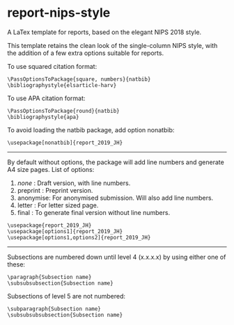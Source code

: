 # report-nips-style
A LaTex template for reports, based on the elegant NIPS 2018 style.

This template retains the clean look of the single-column NIPS style, with the addition of a few extra options suitable for reports.

To use squared citation format:
```TeX
\PassOptionsToPackage{square, numbers}{natbib}
\bibliographystyle{elsarticle-harv}
```

To use APA citation format:
```TeX
\PassOptionsToPackage{round}{natbib}
\bibliographystyle{apa}
```

To avoid loading the natbib package, add option nonatbib:
```TeX
\usepackage[nonatbib]{report_2019_JH}
```

---

By default without options, the package will add line numbers and generate A4 size pages.
List of options:
1. _none_ : Draft version, with line numbers.
2. preprint : Preprint version.
3. anonymise: For anonymised submission. Will also add line numbers.
4. letter : For letter sized page.
5. final : To generate final version without line numbers.

```TeX
\usepackage{report_2019_JH}
\usepackage[options1]{report_2019_JH}
\usepackage[options1,options2]{report_2019_JH}
```

---

Subsections are numbered down until level 4 (x.x.x.x) by using either one of these:
```TeX
\paragraph{Subsection name}
\subsubsubsection{Subsection name}
```

Subsections of level 5 are not numbered:
```TeX
\subparagraph{Subsection name}
\subsubsubsubsection{Subsection name}
```
